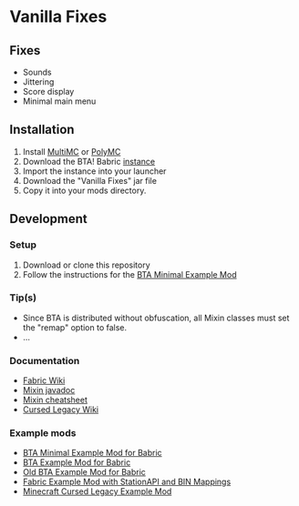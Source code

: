 # Vanilla Fixes

## Fixes

* Sounds
* Jittering
* Score display
* Minimal main menu

## Installation

1. Install [MultiMC](https://multimc.org/) or [PolyMC](https://polymc.org/)
2. Download the BTA! Babric [instance](https://drive.google.com/file/d/1V6nHw_uErtckjTWjfbmX2_qebeTXLbQV/view)
3. Import the instance into your launcher
4. Download the "Vanilla Fixes" jar file
5. Copy it into your mods directory.

## Development

### Setup

1. Download or clone this repository
2. Follow the instructions for the [BTA Minimal Example Mod](https://github.com/azurelmao/bta-babric-minimal-example-mod) 

### Tip(s)

* Since BTA is distributed without obfuscation, all Mixin classes must set the "remap" option to false.
* ...

### Documentation

* [Fabric Wiki](https://fabricmc.net/wiki/doku.php)
* [Mixin javadoc](https://jenkins.liteloader.com/view/Other/job/Mixin/javadoc/index.html)
* [Mixin cheatsheet](https://github.com/2xsaiko/mixin-cheatsheet/blob/master/README.md)
* [Cursed Legacy Wiki](https://minecraft-cursed-legacy.github.io/wiki/index.html)

### Example mods

* [BTA Minimal Example Mod for Babric](https://github.com/azurelmao/bta-babric-minimal-example-mod)
* [BTA Example Mod for Babric](https://github.com/azurelmao/bta-babric-example-mod)
* [Old BTA Example Mod for Babric](https://github.com/pkstDev/BTAExampleMod-babric)
* [Fabric Example Mod with StationAPI and BIN Mappings](https://github.com/calmilamsy/stationapi-example-mod/tree/dev/12)
* [Minecraft Cursed Legacy Example Mod](https://github.com/minecraft-cursed-legacy/Example-Mod)